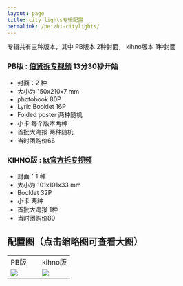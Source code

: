 ```yaml
---
layout: page
title: city lights专辑配置
permalink: /peizhi-citylights/
---
```



专辑共有三种版本，其中 PB版本 2种封面， kihno版本 1种封面

### PB版 : [伯贤拆专视频](https://weibo.com/3694863325/HD5pP2CI4) 13分30秒开始
- 封面：2 种
- 大小为 150x210x7 mm
- photobook 80P
- Lyric Booklet 16P
- Folded poster 两种随机
- 小卡 每个版本两种
- 首批大海报 两种随机
- 当时团购价66

### KIHNO版 : [kt官方拆专视频](https://b23.tv/nbIA1ej)
- 封面：1 种
- 大小为 101x101x33 mm
- Booklet 32P
- 小卡 两种
- 首批大海报 1种
- 当时团购价80


## 配置图（点击缩略图可查看大图）
<font size=2>
<div class="row">
    <div class="span2">
        <table width="100%" style="table-layout:fixed">
          <tr>
            <td width="50%">PB版</td>
            <td>kihno版</td>
          </tr>
          <tr>
            <td style="vertical-align: middle"><a href="https://s2.loli.net/2023/09/19/wXlc6rkR8ZtmpEM.jpg"><img src="https://s2.loli.net/2023/09/19/wXlc6rkR8ZtmpEM.jpg" ></a></td>
            <td style="vertical-align: middle"><a href="https://s2.loli.net/2023/09/19/DIT4rSnkyP5ji8m.jpg"><img src="https://s2.loli.net/2023/09/19/DIT4rSnkyP5ji8m.jpg" ></a></td>
          </tr>
        </table>
    </div>
</div>
</font>
